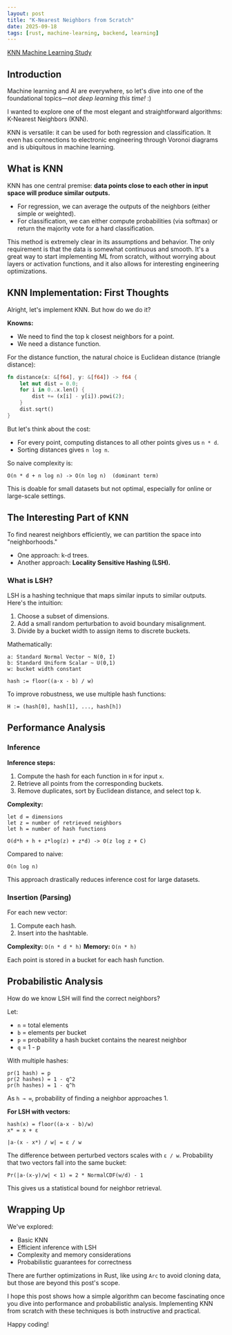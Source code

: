 ```yaml
---
layout: post
title: "K-Nearest Neighbors from Scratch"
date: 2025-09-18
tags: [rust, machine-learning, backend, learning]
---
```


[KNN Machine Learning Study](https://github.com/cyancirrus/stellar-math/blob/main/src/learning/knn.rs)

## Introduction

Machine learning and AI are everywhere, so let's dive into one of the foundational topics—_not deep learning this time!_ :)

I wanted to explore one of the most elegant and straightforward algorithms: K-Nearest Neighbors (KNN).  

KNN is versatile: it can be used for both regression and classification. It even has connections to electronic engineering through Voronoi diagrams and is ubiquitous in machine learning.

## What is KNN

KNN has one central premise: **data points close to each other in input space will produce similar outputs.**  

- For regression, we can average the outputs of the neighbors (either simple or weighted).  
- For classification, we can either compute probabilities (via softmax) or return the majority vote for a hard classification.

This method is extremely clear in its assumptions and behavior. The only requirement is that the data is somewhat continuous and smooth. It's a great way to start implementing ML from scratch, without worrying about layers or activation functions, and it also allows for interesting engineering optimizations.

## KNN Implementation: First Thoughts

Alright, let's implement KNN. But how do we do it?

**Knowns:**
- We need to find the top k closest neighbors for a point.  
- We need a distance function.  

For the distance function, the natural choice is Euclidean distance (triangle distance):

```rust
fn distance(x: &[f64], y: &[f64]) -> f64 {
    let mut dist = 0.0;
    for i in 0..x.len() {
        dist += (x[i] - y[i]).powi(2);
    }
    dist.sqrt()
}
```

But let's think about the cost:

* For every point, computing distances to all other points gives us `n * d`.
* Sorting distances gives `n log n`.

So naive complexity is:

```
O(n * d + n log n) -> O(n log n)  (dominant term)
```

This is doable for small datasets but not optimal, especially for online or large-scale settings.

## The Interesting Part of KNN

To find nearest neighbors efficiently, we can partition the space into "neighborhoods."

* One approach: k-d trees.
* Another approach: **Locality Sensitive Hashing (LSH).**

### What is LSH?

LSH is a hashing technique that maps similar inputs to similar outputs. Here's the intuition:

1. Choose a subset of dimensions.
2. Add a small random perturbation to avoid boundary misalignment.
3. Divide by a bucket width to assign items to discrete buckets.

Mathematically:

```text
a: Standard Normal Vector ~ N(0, I)
b: Standard Uniform Scalar ~ U(0,1)
w: bucket width constant

hash := floor((a·x - b) / w)
```

To improve robustness, we use multiple hash functions:

```text
H := (hash[0], hash[1], ..., hash[h])
```

## Performance Analysis

### Inference

**Inference steps:**

1. Compute the hash for each function in `H` for input `x`.
2. Retrieve all points from the corresponding buckets.
3. Remove duplicates, sort by Euclidean distance, and select top k.

**Complexity:**

```text
let d = dimensions
let z = number of retrieved neighbors
let h = number of hash functions

O(d*h + h + z*log(z) + z*d) -> O(z log z + C)
```

Compared to naive:

```
O(n log n)
```

This approach drastically reduces inference cost for large datasets.

### Insertion (Parsing)

For each new vector:

1. Compute each hash.
2. Insert into the hashtable.

**Complexity:** `O(n * d * h)`
**Memory:** `O(n * h)`

Each point is stored in a bucket for each hash function.

## Probabilistic Analysis

How do we know LSH will find the correct neighbors?

Let:

* `n` = total elements
* `b` = elements per bucket
* `p` = probability a hash bucket contains the nearest neighbor
* `q` = 1 - p

With multiple hashes:

```text
pr(1 hash) = p
pr(2 hashes) = 1 - q^2
pr(h hashes) = 1 - q^h
```

As `h → ∞`, probability of finding a neighbor approaches 1.

**For LSH with vectors:**

```text
hash(x) = floor((a·x - b)/w)
x* = x + ε

|a·(x - x*) / w| = ε / w
```

The difference between perturbed vectors scales with `ε / w`. Probability that two vectors fall into the same bucket:

```text
Pr(|a·(x-y)/w| < 1) = 2 * NormalCDF(w/d) - 1
```

This gives us a statistical bound for neighbor retrieval.

## Wrapping Up

We've explored:

* Basic KNN
* Efficient inference with LSH
* Complexity and memory considerations
* Probabilistic guarantees for correctness

There are further optimizations in Rust, like using `Arc` to avoid cloning data, but those are beyond this post's scope.

I hope this post shows how a simple algorithm can become fascinating once you dive into performance and probabilistic analysis. Implementing KNN from scratch with these techniques is both instructive and practical.

Happy coding!
